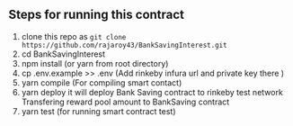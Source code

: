 ## Steps for running this contract

1. clone this repo as `git clone https://github.com/rajaroy43/BankSavingInterest.git `
2. cd BankSavingInterest
3. npm install (or yarn from root directory)
2. cp .env.example >> .env (Add rinkeby infura url and private key there )
3. yarn compile (For compiling smart contact)
4. yarn deploy 
    it will deploy Bank Saving contract to rinkeby test network
    Transfering reward pool amount to BankSaving contract
5. yarn test (for running smart contract  test)
